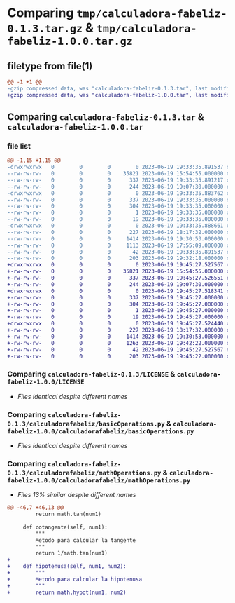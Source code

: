# Comparing `tmp/calculadora-fabeliz-0.1.3.tar.gz` & `tmp/calculadora-fabeliz-1.0.0.tar.gz`

## filetype from file(1)

```diff
@@ -1 +1 @@
-gzip compressed data, was "calculadora-fabeliz-0.1.3.tar", last modified: Mon Jun 19 19:33:35 2023, max compression
+gzip compressed data, was "calculadora-fabeliz-1.0.0.tar", last modified: Mon Jun 19 19:45:27 2023, max compression
```

## Comparing `calculadora-fabeliz-0.1.3.tar` & `calculadora-fabeliz-1.0.0.tar`

### file list

```diff
@@ -1,15 +1,15 @@
-drwxrwxrwx   0        0        0        0 2023-06-19 19:33:35.891537 calculadora-fabeliz-0.1.3/
--rw-rw-rw-   0        0        0    35821 2023-06-19 15:54:55.000000 calculadora-fabeliz-0.1.3/LICENSE
--rw-rw-rw-   0        0        0      337 2023-06-19 19:33:35.891217 calculadora-fabeliz-0.1.3/PKG-INFO
--rw-rw-rw-   0        0        0      244 2023-06-19 19:07:30.000000 calculadora-fabeliz-0.1.3/README.md
-drwxrwxrwx   0        0        0        0 2023-06-19 19:33:35.883762 calculadora-fabeliz-0.1.3/calculadora_fabeliz.egg-info/
--rw-rw-rw-   0        0        0      337 2023-06-19 19:33:35.000000 calculadora-fabeliz-0.1.3/calculadora_fabeliz.egg-info/PKG-INFO
--rw-rw-rw-   0        0        0      304 2023-06-19 19:33:35.000000 calculadora-fabeliz-0.1.3/calculadora_fabeliz.egg-info/SOURCES.txt
--rw-rw-rw-   0        0        0        1 2023-06-19 19:33:35.000000 calculadora-fabeliz-0.1.3/calculadora_fabeliz.egg-info/dependency_links.txt
--rw-rw-rw-   0        0        0       19 2023-06-19 19:33:35.000000 calculadora-fabeliz-0.1.3/calculadora_fabeliz.egg-info/top_level.txt
-drwxrwxrwx   0        0        0        0 2023-06-19 19:33:35.888661 calculadora-fabeliz-0.1.3/calculadorafabeliz/
--rw-rw-rw-   0        0        0      227 2023-06-19 18:17:32.000000 calculadora-fabeliz-0.1.3/calculadorafabeliz/__init__.py
--rw-rw-rw-   0        0        0     1414 2023-06-19 19:30:53.000000 calculadora-fabeliz-0.1.3/calculadorafabeliz/basicOperations.py
--rw-rw-rw-   0        0        0     1113 2023-06-19 17:55:09.000000 calculadora-fabeliz-0.1.3/calculadorafabeliz/mathOperations.py
--rw-rw-rw-   0        0        0       42 2023-06-19 19:33:35.891537 calculadora-fabeliz-0.1.3/setup.cfg
--rw-rw-rw-   0        0        0      203 2023-06-19 19:32:18.000000 calculadora-fabeliz-0.1.3/setup.py
+drwxrwxrwx   0        0        0        0 2023-06-19 19:45:27.527567 calculadora-fabeliz-1.0.0/
+-rw-rw-rw-   0        0        0    35821 2023-06-19 15:54:55.000000 calculadora-fabeliz-1.0.0/LICENSE
+-rw-rw-rw-   0        0        0      337 2023-06-19 19:45:27.526551 calculadora-fabeliz-1.0.0/PKG-INFO
+-rw-rw-rw-   0        0        0      244 2023-06-19 19:07:30.000000 calculadora-fabeliz-1.0.0/README.md
+drwxrwxrwx   0        0        0        0 2023-06-19 19:45:27.518341 calculadora-fabeliz-1.0.0/calculadora_fabeliz.egg-info/
+-rw-rw-rw-   0        0        0      337 2023-06-19 19:45:27.000000 calculadora-fabeliz-1.0.0/calculadora_fabeliz.egg-info/PKG-INFO
+-rw-rw-rw-   0        0        0      304 2023-06-19 19:45:27.000000 calculadora-fabeliz-1.0.0/calculadora_fabeliz.egg-info/SOURCES.txt
+-rw-rw-rw-   0        0        0        1 2023-06-19 19:45:27.000000 calculadora-fabeliz-1.0.0/calculadora_fabeliz.egg-info/dependency_links.txt
+-rw-rw-rw-   0        0        0       19 2023-06-19 19:45:27.000000 calculadora-fabeliz-1.0.0/calculadora_fabeliz.egg-info/top_level.txt
+drwxrwxrwx   0        0        0        0 2023-06-19 19:45:27.524440 calculadora-fabeliz-1.0.0/calculadorafabeliz/
+-rw-rw-rw-   0        0        0      227 2023-06-19 18:17:32.000000 calculadora-fabeliz-1.0.0/calculadorafabeliz/__init__.py
+-rw-rw-rw-   0        0        0     1414 2023-06-19 19:30:53.000000 calculadora-fabeliz-1.0.0/calculadorafabeliz/basicOperations.py
+-rw-rw-rw-   0        0        0     1263 2023-06-19 19:42:22.000000 calculadora-fabeliz-1.0.0/calculadorafabeliz/mathOperations.py
+-rw-rw-rw-   0        0        0       42 2023-06-19 19:45:27.527567 calculadora-fabeliz-1.0.0/setup.cfg
+-rw-rw-rw-   0        0        0      203 2023-06-19 19:45:22.000000 calculadora-fabeliz-1.0.0/setup.py
```

### Comparing `calculadora-fabeliz-0.1.3/LICENSE` & `calculadora-fabeliz-1.0.0/LICENSE`

 * *Files identical despite different names*

### Comparing `calculadora-fabeliz-0.1.3/calculadorafabeliz/basicOperations.py` & `calculadora-fabeliz-1.0.0/calculadorafabeliz/basicOperations.py`

 * *Files identical despite different names*

### Comparing `calculadora-fabeliz-0.1.3/calculadorafabeliz/mathOperations.py` & `calculadora-fabeliz-1.0.0/calculadorafabeliz/mathOperations.py`

 * *Files 13% similar despite different names*

```diff
@@ -46,7 +46,13 @@
         return math.tan(num1)
 
     def cotangente(self, num1):
         """
         Metodo para calcular la tangente
         """
         return 1/math.tan(num1)
+
+    def hipotenusa(self, num1, num2):
+        """
+        Metodo para calcular la hipotenusa
+        """
+        return math.hypot(num1, num2)
```


